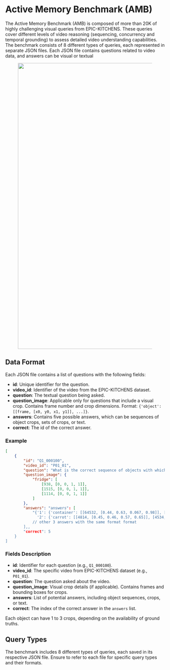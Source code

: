 # Active Memory Benchmark (AMB)

The Active Memory Benchmark (AMB) is composed of more than 20K of highly challenging visual queries from EPIC-KITCHENS. These queries cover different levels of video reasoning (sequencing, concurrency and temporal grounding) to assess detailed video understanding capabilities. The benchmark consists of 8 different types of queries, each represented in separate JSON files. Each JSON file contains questions related to video data, and answers can be visual or textual

<center>
<figure>
    <img src="../assets/benchmark.png" width="900px" />
</figure>
</center>

## Data Format

Each JSON file contains a list of questions with the following fields:

- **id**: Unique identifier for the question.
- **video_id**: Identifier of the video from the EPIC-KITCHENS dataset.
- **question**: The textual question being asked.
- **question_image**: Applicable only for questions that include a visual crop. Contains frame number and crop dimensions. Format: `{'object': [[frame, [x0, y0, x1, y1]], ...]}`.
- **answers**: Contains five possible answers, which can be sequences of object crops, sets of crops, or text.
- **correct**: The id of the correct answer.

### Example

```json
[
    {
        "id": "Q1_000100",
        "video_id": "P01_01",
        "question": "What is the correct sequence of objects with which the fridge is interacted?",
        "question_image": {
            "fridge": [
                [938, [0, 0, 1, 1]],
                [1515, [0, 0, 1, 1]],
                [1114, [0, 0, 1, 1]]
            ]
        },
        "answers": "answers": [
            "{'1': {'container': [[64532, [0.44, 0.63, 0.067, 0.98]], [93383, [0.24, 0.45, 0.46, 0.80]], [64838, [0.55, 0.64, 0.74, 0.97]]]},
              '2': {'carrot': [[4814, [0.45, 0.46, 0.57, 0.65]], [4534, [0.46, 0.46, 0.56, 0.64]], [35404, [0.51, 0.38, 0.61, 0.50]]]}, 
            // other 3 answers with the same format format
        ],,
        "correct": 5
    }
]
```

### Fields Description

- **id**: Identifier for each question (e.g., `Q1_000100`).
- **video_id**: The specific video from EPIC-KITCHENS dataset (e.g., `P01_01`).
- **question**: The question asked about the video.
- **question_image**: Visual crop details (if applicable). Contains frames and bounding boxes for crops.
- **answers**: List of potential answers, including object sequences, crops, or text.
- **correct**: The index of the correct answer in the `answers` list.

Each object can have 1 to 3 crops, depending on the availability of ground truths.

## Query Types

The benchmark includes 8 different types of queries, each saved in its respective JSON file. Ensure to refer to each file for specific query types and their formats.